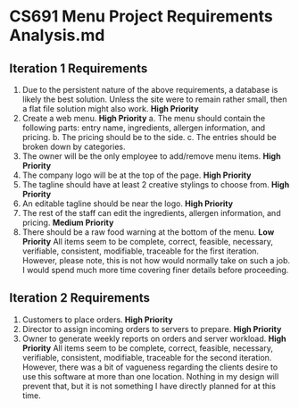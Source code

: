 ﻿# CS691 Menu Project Requirements Analysis.md

## Iteration 1 Requirements

 1. Due to the persistent nature of the above requirements, a database is likely the best solution. Unless the site were to remain rather small, then a flat file solution might also work. **High Priority**
 2. Create a web menu. **High Priority**
	 a. The menu should contain the following parts: entry name, ingredients, allergen information, and pricing.
	 b. The pricing should be to the side.
	 c. The entries should be broken down by categories.
 3. The owner will be the only employee to add/remove menu items. **High Priority**
 4. The company logo will be at the top of the page. **High Priority**
 5. The tagline should have at least 2 creative stylings to choose from. **High Priority**
 6. An editable tagline should be near the logo. **High Priority**
 7. The rest of the staff can edit the ingredients, allergen information, and pricing. **Medium Priority**
 8. There should be a raw food warning at the bottom of the menu. **Low Priority**
All items seem to be complete, correct, feasible, necessary, verifiable, consistent, modifiable, traceable for the first iteration. However, please note, this is not how would normally take on such a job. I would spend much more time covering finer details before proceeding.

## Iteration 2 Requirements

 1. Customers to place orders. **High Priority**
 2. Director to assign incoming orders to servers to prepare. **High Priority**
 3. Owner to generate weekly reports on orders and server workload. **High Priority**
 All items seem to be complete, correct, feasible, necessary, verifiable, consistent, modifiable, traceable for the second iteration. However, there was a bit of vagueness regarding the clients desire to use this software at more than one location. Nothing in my design will prevent that, but it is not something I have directly planned for at this time.



